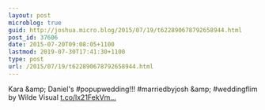 ```yaml
---
layout: post
microblog: true
guid: http://joshua.micro.blog/2015/07/19/t622890678792658944.html
post_id: 37606
date: 2015-07-20T09:08:05+1100
lastmod: 2019-07-30T17:41:30+1100
type: post
url: /2015/07/19/t622890678792658944.html
---
```

Kara &amp;amp; Daniel's #popupwedding!!! #marriedbyjosh &amp;amp; #weddingflim by Wilde Visual [t.co/lx21FekVm...](http://t.co/lx21FekVmQ)
